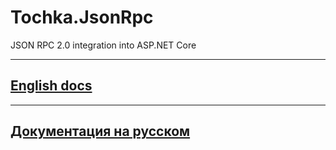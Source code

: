 # Tochka.JsonRpc

JSON RPC 2.0 integration into ASP.NET Core

---

## [English docs](en/overview.md)

---

## [Документация на русском](ru/overview.md)